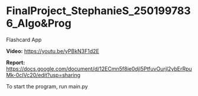 # FinalProject_StephanieS_2501997836_Algo&Prog

Flashcard App

**Video:**  https://youtu.be/yPBkN3F1d2E

**Report:** https://docs.google.com/document/d/12ECmn5f8ie0djl5PtfuvOurjl2ybErRpuMk-0cIVc20/edit?usp=sharing

To start the program, run main.py
